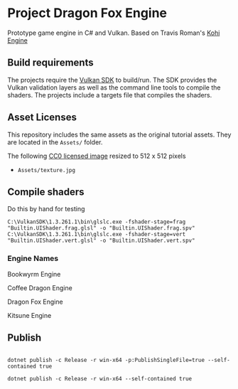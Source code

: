 # Project Dragon Fox Engine

Prototype game engine in C# and Vulkan. Based on Travis Roman's [Kohi Engine](https://github.com/travisvroman/kohi)

## Build requirements

The projects require the [Vulkan SDK](https://www.lunarg.com/vulkan-sdk/) to build/run. The SDK provides the Vulkan validation layers as well as the command line tools to compile the shaders. The projects include a targets file that compiles the shaders.

## Asset Licenses

This repository includes the same assets as the original tutorial assets. They are located in the `Assets/` folder.

The following [CC0 licensed image](https://pixabay.com/en/statue-sculpture-fig-historically-1275469/) resized to 512 x 512 pixels

* `Assets/texture.jpg`

## Compile shaders

Do this by hand for testing

```SHELL
C:\VulkanSDK\1.3.261.1\bin\glslc.exe -fshader-stage=frag "Builtin.UIShader.frag.glsl" -o "Builtin.UIShader.frag.spv"
C:\VulkanSDK\1.3.261.1\bin\glslc.exe -fshader-stage=vert "Builtin.UIShader.vert.glsl" -o "Builtin.UIShader.vert.spv"
```

### Engine Names

Bookwyrm Engine

Coffee Dragon Engine

Dragon Fox Engine

Kitsune Engine


## Publish

```SHELL

dotnet publish -c Release -r win-x64 -p:PublishSingleFile=true --self-contained true

dotnet publish -c Release -r win-x64 --self-contained true

```